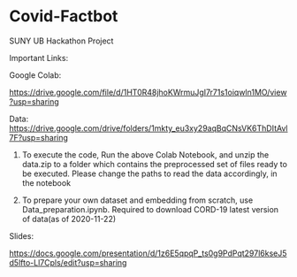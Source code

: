 # Covid-Factbot
SUNY UB Hackathon Project

Important Links:

Google Colab:

https://drive.google.com/file/d/1HT0R48jhoKWrmuJgI7r71s1oiqwln1MO/view?usp=sharing

Data:
https://drive.google.com/drive/folders/1mkty_eu3xy29aqBqCNsVK6ThDItAvl7F?usp=sharing

1.	To execute the code, Run the above Colab Notebook, and unzip the data.zip to a folder which contains the preprocessed set of files ready to be executed. Please change the paths to read the data accordingly, in the notebook

2.	To prepare your own dataset and embedding from scratch, use Data_preparation.ipynb. Required to download CORD-19 latest version of data(as of 2020-11-22)


Slides:

https://docs.google.com/presentation/d/1z6E5qpqP_ts0g9PdPqt297l6kseJ5d5lfto-Ll7Cpls/edit?usp=sharing












